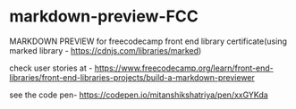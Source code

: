 # markdown-preview-FCC
MARKDOWN PREVIEW for freecodecamp front end library certificate(using marked library - https://cdnjs.com/libraries/marked)

check user stories at - https://www.freecodecamp.org/learn/front-end-libraries/front-end-libraries-projects/build-a-markdown-previewer

see the code pen- https://codepen.io/mitanshikshatriya/pen/xxGYKda
